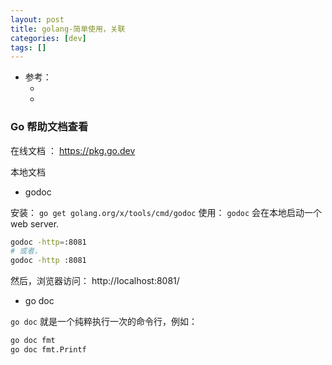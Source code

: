 ```yaml
---
layout: post
title: golang-简单使用，关联
categories: [dev]
tags: []
---
```


* 参考： 
  * []()
  * []()



### Go 帮助文档查看

在线文档 ： https://pkg.go.dev

本地文档

* godoc

安装： `go get golang.org/x/tools/cmd/godoc`
使用：
`godoc` 会在本地启动一个web server.
~~~sh
godoc -http=:8081
# 或者，
godoc -http :8081
~~~
然后，浏览器访问： http://localhost:8081/

* go doc

`go doc` 就是一个纯粹执行一次的命令行，例如： 
~~~sh
go doc fmt
go doc fmt.Printf
~~~

























